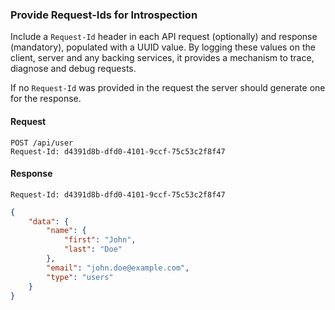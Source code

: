 ### Provide Request-Ids for Introspection

Include a `Request-Id` header in each API request (optionally) and response (mandatory), populated with a
UUID value. By logging these values on the client, server and any backing
services, it provides a mechanism to trace, diagnose and debug requests.

If no `Request-Id` was provided in the request the server should generate one for the response. 

#### Request

```
POST /api/user
Request-Id: d4391d8b-dfd0-4101-9ccf-75c53c2f8f47
```

#### Response

```
Request-Id: d4391d8b-dfd0-4101-9ccf-75c53c2f8f47
```
```json
{
    "data": {
        "name": {
            "first": "John",
            "last": "Doe"
        },
        "email": "john.doe@example.com",
        "type": "users"
    }
}
```